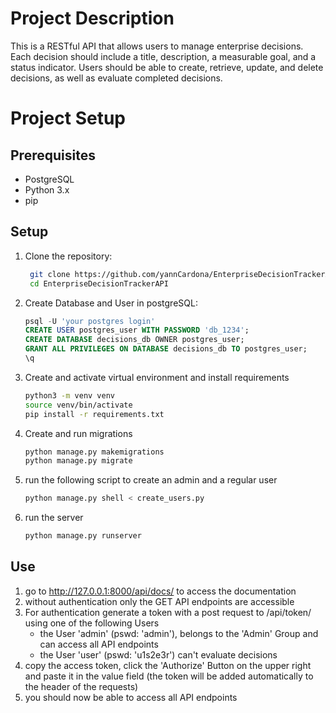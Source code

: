 # Project Description 
This is a RESTful API that allows users to manage enterprise decisions. Each decision should include a title, description, a measurable goal, and a status indicator. Users should be able to create, retrieve, update, and delete decisions, as well as evaluate completed decisions.

# Project Setup

## Prerequisites

- PostgreSQL
- Python 3.x
- pip


## Setup
1. Clone the repository:
   ```sh
    git clone https://github.com/yannCardona/EnterpriseDecisionTrackerAPI.git
    cd EnterpriseDecisionTrackerAPI
    ```

3. Create Database and User in postgreSQL:
    ```sql
    psql -U 'your postgres login'
    CREATE USER postgres_user WITH PASSWORD 'db_1234';
    CREATE DATABASE decisions_db OWNER postgres_user;
    GRANT ALL PRIVILEGES ON DATABASE decisions_db TO postgres_user;
    \q
    ```

4. Create and activate virtual environment and install requirements 
    ```sh
    python3 -m venv venv
    source venv/bin/activate
    pip install -r requirements.txt
    ```

5. Create and run migrations
    ```sh
    python manage.py makemigrations
    python manage.py migrate
    ```

7. run the following script to create an admin and a regular user
    ```sh
    python manage.py shell < create_users.py
    ```
    
9. run the server
    ```sh
    python manage.py runserver
    ```

## Use

1. go to http://127.0.0.1:8000/api/docs/ to access the documentation
2. without authentication only the GET API endpoints are accessible 
3. For authentication generate a token with a post request to /api/token/ using one of the following Users
	- the User 'admin' (pswd: 'admin'), belongs to the 'Admin' Group and can access all API endpoints
	- the User 'user' (pswd: 'u1s2e3r') can't evaluate decisions
4. copy the access token, click the 'Authorize' Button on the upper right and paste it in the value field (the token will be added automatically to the header of the requests)
5. you should now be able to access all API endpoints
